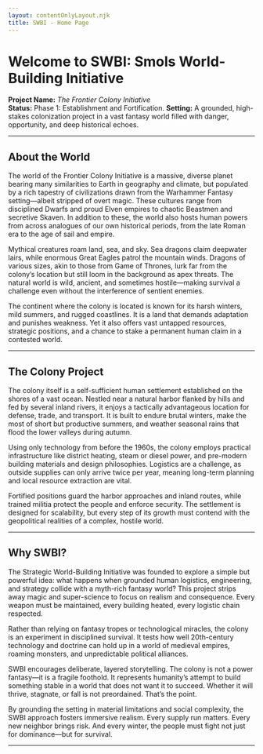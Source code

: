 ```yaml
---
layout: contentOnlyLayout.njk
title: SWBI - Home Page
---
```


# Welcome to SWBI: Smols World-Building Initiative

**Project Name:** *The Frontier Colony Initiative*  
**Status:** Phase 1: Establishment and Fortification.
**Setting:** A grounded, high-stakes colonization project in a vast fantasy world filled with danger, opportunity, and deep historical echoes.

---

## About the World

The world of the Frontier Colony Initiative is a massive, diverse planet bearing many similarities to Earth in geography and climate, but populated by a rich tapestry of civilizations drawn from the Warhammer Fantasy setting—albeit stripped of overt magic. These cultures range from disciplined Dwarfs and proud Elven empires to chaotic Beastmen and secretive Skaven. In addition to these, the world also hosts human powers from across analogues of our own historical periods, from the late Roman era to the age of sail and empire.

Mythical creatures roam land, sea, and sky. Sea dragons claim deepwater lairs, while enormous Great Eagles patrol the mountain winds. Dragons of various sizes, akin to those from Game of Thrones, lurk far from the colony’s location but still loom in the background as apex threats. The natural world is wild, ancient, and sometimes hostile—making survival a challenge even without the interference of sentient enemies.

The continent where the colony is located is known for its harsh winters, mild summers, and rugged coastlines. It is a land that demands adaptation and punishes weakness. Yet it also offers vast untapped resources, strategic positions, and a chance to stake a permanent human claim in a contested world.

---

## The Colony Project

The colony itself is a self-sufficient human settlement established on the shores of a vast ocean. Nestled near a natural harbor flanked by hills and fed by several inland rivers, it enjoys a tactically advantageous location for defense, trade, and transport. It is built to endure brutal winters, make the most of short but productive summers, and weather seasonal rains that flood the lower valleys during autumn.

Using only technology from before the 1960s, the colony employs practical infrastructure like district heating, steam or diesel power, and pre-modern building materials and design philosophies. Logistics are a challenge, as outside supplies can only arrive twice per year, meaning long-term planning and local resource extraction are vital.

Fortified positions guard the harbor approaches and inland routes, while trained militia protect the people and enforce security. The settlement is designed for scalability, but every step of its growth must contend with the geopolitical realities of a complex, hostile world.

---

## Why SWBI?

The Strategic World-Building Initiative was founded to explore a simple but powerful idea: what happens when grounded human logistics, engineering, and strategy collide with a myth-rich fantasy world? This project strips away magic and super-science to focus on realism and consequence. Every weapon must be maintained, every building heated, every logistic chain respected.

Rather than relying on fantasy tropes or technological miracles, the colony is an experiment in disciplined survival. It tests how well 20th-century technology and doctrine can hold up in a world of medieval empires, roaming monsters, and unpredictable political alliances.

SWBI encourages deliberate, layered storytelling. The colony is not a power fantasy—it is a fragile foothold. It represents humanity’s attempt to build something stable in a world that does not want it to succeed. Whether it will thrive, stagnate, or fall is not preordained. That’s the point.

By grounding the setting in material limitations and social complexity, the SWBI approach fosters immersive realism. Every supply run matters. Every new neighbor brings risk. And every winter, the people must fight not just for dominance—but for survival.

---
